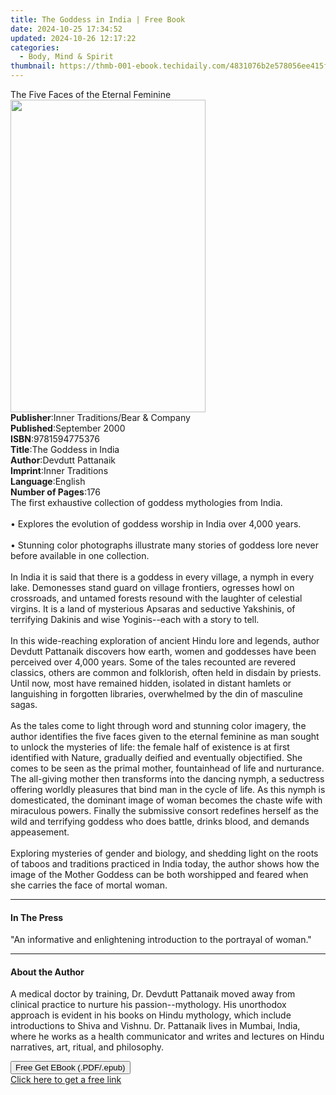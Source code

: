 ```yaml
---
title: The Goddess in India | Free Book
date: 2024-10-25 17:34:52
updated: 2024-10-26 12:17:22
categories:
  - Body, Mind & Spirit
thumbnail: https://thmb-001-ebook.techidaily.com/4831076b2e578056ee415fbb93073a5c0041bf24a1c34b8bffc1a76f2f196a7b.jpg
---
```

<main id="book-container">
  <div class="flex flex-col">
    <div class="book-brief flex-1 py-6 px-4 sm:p-6 md:py-10 md:px-8">
      <!-- brief-->
      <div class="book-brief-main">The Five Faces of the Eternal Feminine</div>
    </div>
    <div
      class="book-meta-info flex-1 grid gap-4 col-start-1 col-end-3 row-start-1 sm:mb-6 sm:grid-cols-4 lg:gap-6 lg:col-start-2 lg:row-end-6 lg:row-span-6 lg:mb-0"
    >
      <div
        class="book-meta-info-left place-content-center mt-4 p-4 text-sm leading-6 col-start-2 col-span-2 dark:text-slate-400"
      >
        <img
          class="w-full h-500 object-cover rounded-lg sm:h-255 sm:col-span-2 lg:col-span-full"
          src="https://img-001-ebook.techidaily.com/2cfc495d328ca18e3916529df563051fca428613d83cd4b410b743ee4615b98e.jpg"
          alt=""
          width="312"
          height="500"
        />
      </div>
      <div
        class="book-meta-info-right mt-2 col-start-1 row-start-2 col-span-3 self-center"
      >
        <!-- meta data  -->
        <div class="flex flex-col px-4 md:px-8">
          <div class="flex-1">
            <strong>Publisher</strong>:<span class="px-2"
              >Inner Traditions/Bear &amp; Company</span
            >
          </div>
          <div class="flex-1">
            <strong>Published</strong>:<span class="px-2">September 2000</span>
          </div>
          <div class="flex-1">
            <strong>ISBN</strong>:<span class="px-2">9781594775376</span>
          </div>
          <div class="flex-1">
            <strong>Title</strong>:<span class="px-2"
              >The Goddess in India</span
            >
          </div>
          <div class="flex-1">
            <strong>Author</strong>:<span class="px-2">Devdutt Pattanaik</span>
          </div>
          <div class="flex-1">
            <strong>Imprint</strong>:<span class="px-2">Inner Traditions</span>
          </div>
          <div class="flex-1">
            <strong>Language</strong>:<span class="px-2">English</span>
          </div>
          <div class="flex-1">
            <strong>Number of Pages</strong>:<span class="px-2">176</span>
          </div>
        </div>
      </div>
    </div>
    <div class="book-description flex-1 py-6 px-4 sm:p-6 md:py-10 md:px-8">
      <div class="book-description-main">
        <div accordion-content="" id="description">
          The first exhaustive collection of goddess mythologies from India.
          <br /><br />• Explores the evolution of goddess worship in India over
          4,000 years. <br /><br />• Stunning color photographs illustrate many
          stories of goddess lore never before available in one collection.
          <br /><br />In India it is said that there is a goddess in every
          village, a nymph in every lake. Demonesses stand guard on village
          frontiers, ogresses howl on crossroads, and untamed forests resound
          with the laughter of celestial virgins. It is a land of mysterious
          Apsaras and seductive Yakshinis, of terrifying Dakinis and wise
          Yoginis--each with a story to tell. <br /><br />In this wide-reaching
          exploration of ancient Hindu lore and legends, author Devdutt
          Pattanaik discovers how earth, women and goddesses have been perceived
          over 4,000 years. Some of the tales recounted are revered classics,
          others are common and folklorish, often held in disdain by priests.
          Until now, most have remained hidden, isolated in distant hamlets or
          languishing in forgotten libraries, overwhelmed by the din of
          masculine sagas. <br /><br />As the tales come to light through word
          and stunning color imagery, the author identifies the five faces given
          to the eternal feminine as man sought to unlock the mysteries of life:
          the female half of existence is at first identified with Nature,
          gradually deified and eventually objectified. She comes to be seen as
          the primal mother, fountainhead of life and nurturance. The all-giving
          mother then transforms into the dancing nymph, a seductress offering
          worldly pleasures that bind man in the cycle of life. As this nymph is
          domesticated, the dominant image of woman becomes the chaste wife with
          miraculous powers. Finally the submissive consort redefines herself as
          the wild and terrifying goddess who does battle, drinks blood, and
          demands appeasement. <br /><br />Exploring mysteries of gender and
          biology, and shedding light on the roots of taboos and traditions
          practiced in India today, the author shows how the image of the Mother
          Goddess can be both worshipped and feared when she carries the face of
          mortal woman.
        </div>
        <div class="accordion-fader"></div>
      </div>
    </div>
    <div class="book-excerpts flex-1 py-6 px-4 sm:p-6 md:py-10 md:px-8">
      <!-- excerpts-->
      <div class="book-excerpts-main">
        <hr />
        <h4 class="placeholder placeholder-heading">
          <span>In The Press</span>
        </h4>
        <p>
          "An informative and enlightening introduction to the portrayal of
          woman."
        </p>
      </div>
    </div>
    <div class="book-about-author flex-1 py-6 px-4 sm:p-6 md:py-10 md:px-8">
      <!-- about author-->
      <div class="book-main-author-main">
        <hr />
        <h4 class="placeholder placeholder-heading">
          <span>About the Author</span>
        </h4>
        <p>
          A medical doctor by training, Dr. Devdutt Pattanaik moved away from
          clinical practice to nurture his passion--mythology. His unorthodox
          approach is evident in his books on Hindu mythology, which include
          introductions to Shiva and Vishnu. Dr. Pattanaik lives in Mumbai,
          India, where he works as a health communicator and writes and lectures
          on Hindu narratives, art, ritual, and philosophy.
        </p>
      </div>
    </div>
    <div class="book-free-get flex-1 py-6 px-4 sm:p-6 md:py-10 md:px-8">
      <button
        id="btn-free-get"
        class="bg-blue-500 hover:bg-blue-700 text-white font-bold py-2 px-4 rounded"
      >
        Free Get EBook (.PDF/.epub)
      </button>
      <div id="countdown-display" class="px-2 text-lg mt-2"></div>
      <a
        id="free-link"
        class="hidden bg-blue-500 hover:bg-blue-700 text-white font-bold py-2 px-4 rounded"
        href="https://www.ebooks.com/en-us/book/95782276/the-goddess-in-india/devdutt-pattanaik/"
        target="_blank"
        >Click here to get a free link</a
      >
    </div>
    <script>
      let countdownTime = 0;
      let countdownInterval = null;
      document
        .getElementById('btn-free-get')
        .addEventListener('click', startCountdown);
      function startCountdown() {
        countdownTime = new Date().getTime() + 60000 * 3;
        countdownInterval = setInterval(updateCountdown, 1000);
        document.getElementById('btn-free-get').disabled = true;
        document
          .getElementById('btn-free-get')
          .classList.add('bg-gray-500', 'cursor-not-allowed');
      }
      function updateCountdown() {
        let currentTime = new Date().getTime();
        let timeLeft = countdownTime - currentTime;
        let secondsLeft = Math.floor(timeLeft / 1000);
        document.getElementById('countdown-display').innerHTML =
          `Remaining time: ${secondsLeft} seconds.`;
        if (secondsLeft <= 0) {
          clearInterval(countdownInterval);
          document.getElementById('btn-free-get').classList.add('hidden');
          document.getElementById('free-link').classList.remove('hidden');
          document.getElementById('countdown-display').innerHTML = '';
        }
      }
    </script>
  </div>
</main>
